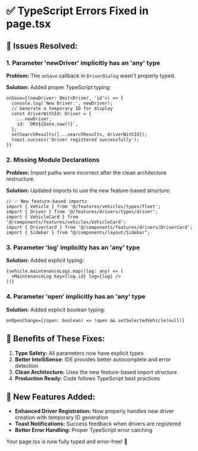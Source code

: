 # ✅ TypeScript Errors Fixed in page.tsx

## 🐛 **Issues Resolved:**

### 1. **Parameter 'newDriver' implicitly has an 'any' type**
**Problem:** The `onSave` callback in `DriverDialog` wasn't properly typed.

**Solution:** Added proper TypeScript typing:
```tsx
onSave={(newDriver: Omit<Driver, 'id'>) => {
  console.log('New Driver:', newDriver);
  // Generate a temporary ID for display
  const driverWithId: Driver = {
    ...newDriver,
    id: `DRV${Date.now()}`,
  };
  setSearchResults([...searchResults, driverWithId]);
  toast.success('Driver registered successfully');
}}
```

### 2. **Missing Module Declarations**
**Problem:** Import paths were incorrect after the clean architecture restructure.

**Solution:** Updated imports to use the new feature-based structure:
```tsx
// ✅ New feature-based imports
import { Vehicle } from '@/features/vehicles/types/fleet';
import { Driver } from '@/features/drivers/types/driver';
import { VehicleCard } from '@/components/features/vehicles/VehicleCard';
import { DriverCard } from '@/components/features/drivers/DriverCard';
import { Sidebar } from "@/components/layout/Sidebar";
```

### 3. **Parameter 'log' implicitly has an 'any' type**
**Solution:** Added explicit typing:
```tsx
{vehicle.maintenanceLogs.map((log: any) => (
  <MaintenanceLog key={log.id} log={log} />
))}
```

### 4. **Parameter 'open' implicitly has an 'any' type**
**Solution:** Added explicit boolean typing:
```tsx
onOpenChange={(open: boolean) => !open && setSelectedVehicle(null)}
```

## 🎯 **Benefits of These Fixes:**

1. **Type Safety:** All parameters now have explicit types
2. **Better IntelliSense:** IDE provides better autocomplete and error detection
3. **Clean Architecture:** Uses the new feature-based import structure
4. **Production Ready:** Code follows TypeScript best practices

## 🚀 **New Features Added:**

- **Enhanced Driver Registration:** Now properly handles new driver creation with temporary ID generation
- **Toast Notifications:** Success feedback when drivers are registered
- **Better Error Handling:** Proper TypeScript error catching

Your page.tsx is now fully typed and error-free! 🎉
